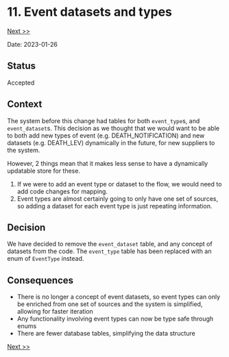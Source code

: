 # 11. Event datasets and types

[Next >>](9999-end.md)

Date: 2023-01-26

## Status

Accepted

## Context

The system before this change had tables for both `event_type`s, and `event_dataset`s. This decision as we thought that
we would want to be able to both add new types of event (e.g. DEATH_NOTIFICATION) and new datasets (e.g. DEATH_LEV)
dynamically in the future, for new suppliers to the system.

However, 2 things mean that it makes less sense to have a dynamically updatable store for these.

1. If we were to add an event type or dataset to the flow, we would need to add code changes for mapping.
2. Event types are almost certainly going to only have one set of sources, so adding a dataset for each event type is
   just repeating information.

## Decision

We have decided to remove the `event_dataset` table, and any concept of datasets from the code.
The `event_type` table has been replaced with an enum of `EventType` instead.

## Consequences

- There is no longer a concept of event datasets, so event types can only be enriched from one set of sources and the
  system is simplified, allowing for faster iteration
- Any functionality involving event types can now be type safe through enums
- There are fewer database tables, simplifying the data structure

[Next >>](9999-end.md)
